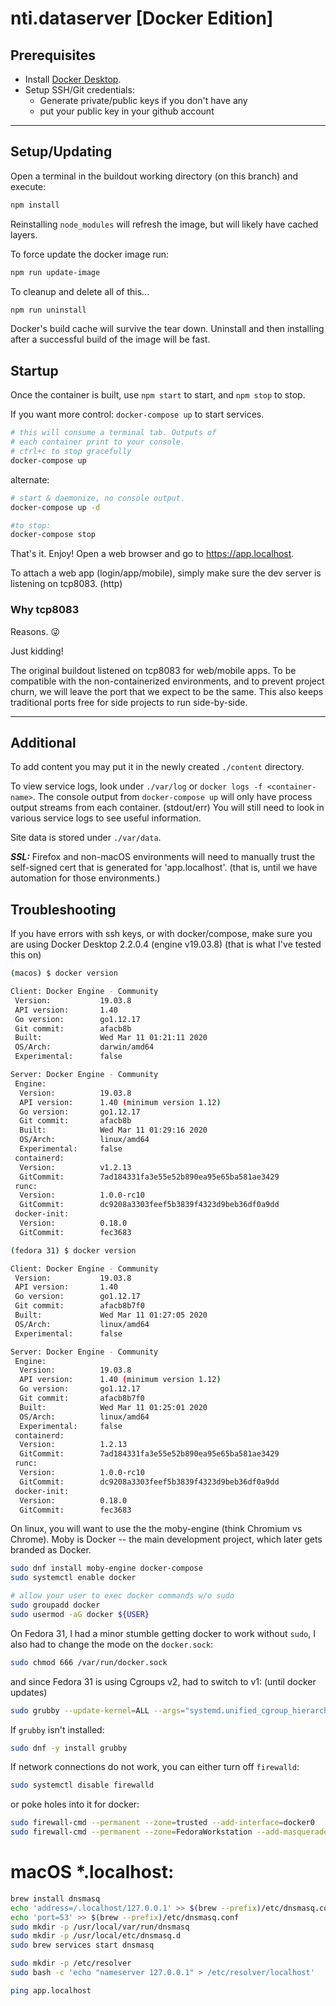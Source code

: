 # nti.dataserver [Docker Edition]

## Prerequisites

- Install [Docker Desktop](https://www.docker.com/products/docker-desktop).
- Setup SSH/Git credentials:
  - Generate private/public keys if you don't have any
  - put your public key in your github account

---

## Setup/Updating

Open a terminal in the buildout working directory (on this branch) and execute:

```sh
npm install
```

Reinstalling `node_modules` will refresh the image, but will likely have cached layers.

To force update the docker image run:

```sh
npm run update-image
```

To cleanup and delete all of this...

```sh
npm run uninstall
```

Docker's build cache will survive the tear down. Uninstall and then installing after a successful build of the image will be fast.

## Startup

Once the container is built, use `npm start` to start, and `npm stop` to stop.

If you want more control: `docker-compose up` to start services.

```sh
# this will consume a terminal tab. Outputs of
# each container print to your console.
# ctrl+c to stop gracefully
docker-compose up
```

alternate:

```sh
# start & daemonize, no console output.
docker-compose up -d

#to stop:
docker-compose stop
```

That's it. Enjoy! Open a web browser and go to <https://app.localhost>.

To attach a web app (login/app/mobile), simply make sure the dev server is listening on tcp8083. (http)

### Why tcp8083

Reasons. 😜

Just kidding!

The original buildout listened on tcp8083 for web/mobile apps. To be compatible with the non-containerized environments, and to prevent project churn, we will leave the port that we expect to be the same. This also keeps traditional ports free for side projects to run side-by-side.

---

## Additional

To add content you may put it in the newly created `./content` directory.

To view service logs, look under `./var/log` or `docker logs -f <container-name>`. The console output from `docker-compose up` will only have process output streams from each container. (stdout/err) You will still need to look in various service logs to see useful information.

Site data is stored under `./var/data`.

**_SSL:_** Firefox and non-macOS environments will need to manually trust the self-signed cert that is generated for 'app.localhost'. (that is, until we have automation for those environments.)

## Troubleshooting

If you have errors with ssh keys, or with docker/compose, make sure you are using Docker Desktop 2.2.0.4 (engine v19.03.8) (that is what I've tested this on)

```sh
(macos) $ docker version

Client: Docker Engine - Community
 Version:           19.03.8
 API version:       1.40
 Go version:        go1.12.17
 Git commit:        afacb8b
 Built:             Wed Mar 11 01:21:11 2020
 OS/Arch:           darwin/amd64
 Experimental:      false

Server: Docker Engine - Community
 Engine:
  Version:          19.03.8
  API version:      1.40 (minimum version 1.12)
  Go version:       go1.12.17
  Git commit:       afacb8b
  Built:            Wed Mar 11 01:29:16 2020
  OS/Arch:          linux/amd64
  Experimental:     false
 containerd:
  Version:          v1.2.13
  GitCommit:        7ad184331fa3e55e52b890ea95e65ba581ae3429
 runc:
  Version:          1.0.0-rc10
  GitCommit:        dc9208a3303feef5b3839f4323d9beb36df0a9dd
 docker-init:
  Version:          0.18.0
  GitCommit:        fec3683
```

```sh
(fedora 31) $ docker version

Client: Docker Engine - Community
 Version:           19.03.8
 API version:       1.40
 Go version:        go1.12.17
 Git commit:        afacb8b7f0
 Built:             Wed Mar 11 01:27:05 2020
 OS/Arch:           linux/amd64
 Experimental:      false

Server: Docker Engine - Community
 Engine:
  Version:          19.03.8
  API version:      1.40 (minimum version 1.12)
  Go version:       go1.12.17
  Git commit:       afacb8b7f0
  Built:            Wed Mar 11 01:25:01 2020
  OS/Arch:          linux/amd64
  Experimental:     false
 containerd:
  Version:          1.2.13
  GitCommit:        7ad184331fa3e55e52b890ea95e65ba581ae3429
 runc:
  Version:          1.0.0-rc10
  GitCommit:        dc9208a3303feef5b3839f4323d9beb36df0a9dd
 docker-init:
  Version:          0.18.0
  GitCommit:        fec3683

```

On linux, you will want to use the the moby-engine (think Chromium vs Chrome). Moby is Docker -- the main development project, which later gets branded as Docker.

```sh
sudo dnf install moby-engine docker-compose
sudo systemctl enable docker

# allow your user to exec docker commands w/o sudo
sudo groupadd docker
sudo usermod -aG docker ${USER}
```

On Fedora 31, I had a minor stumble getting docker to work without `sudo`, I also had to change the mode on the `docker.sock`:

```sh
sudo chmod 666 /var/run/docker.sock
```

and since Fedora 31 is using Cgroups v2, had to switch to v1: (until docker updates)

```sh
sudo grubby --update-kernel=ALL --args="systemd.unified_cgroup_hierarchy=0"
```

If `grubby` isn't installed:

```sh
sudo dnf -y install grubby
```

If network connections do not work, you can either turn off `firewalld`:

```sh
sudo systemctl disable firewalld
```

or poke holes into it for docker:

```sh
sudo firewall-cmd --permanent --zone=trusted --add-interface=docker0
sudo firewall-cmd --permanent --zone=FedoraWorkstation --add-masquerade
```


# macOS *.localhost:

```sh
brew install dnsmasq
echo 'address=/.localhost/127.0.0.1' >> $(brew --prefix)/etc/dnsmasq.conf
echo 'port=53' >> $(brew --prefix)/etc/dnsmasq.conf
sudo mkdir -p /usr/local/var/run/dnsmasq
sudo mkdir -p /usr/local/etc/dnsmasq.d
sudo brew services start dnsmasq

sudo mkdir -p /etc/resolver
sudo bash -c 'echo "nameserver 127.0.0.1" > /etc/resolver/localhost'

ping app.localhost
```